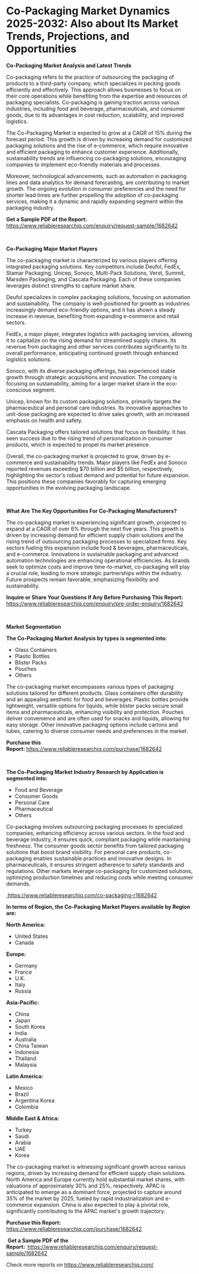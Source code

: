 <p><h1>Co-Packaging Market Dynamics 2025-2032: Also about Its Market Trends, Projections, and Opportunities</h1></p><p><strong>Co-Packaging Market Analysis and Latest Trends</strong></p>
<p><p>Co-packaging refers to the practice of outsourcing the packaging of products to a third-party company, which specializes in packing goods efficiently and effectively. This approach allows businesses to focus on their core operations while benefiting from the expertise and resources of packaging specialists. Co-packaging is gaining traction across various industries, including food and beverage, pharmaceuticals, and consumer goods, due to its advantages in cost reduction, scalability, and improved logistics.</p><p>The Co-Packaging Market is expected to grow at a CAGR of 15% during the forecast period. This growth is driven by increasing demand for customized packaging solutions and the rise of e-commerce, which require innovative and efficient packaging to enhance customer experience. Additionally, sustainability trends are influencing co-packaging solutions, encouraging companies to implement eco-friendly materials and processes. </p><p>Moreover, technological advancements, such as automation in packaging lines and data analytics for demand forecasting, are contributing to market growth. The ongoing evolution in consumer preferences and the need for shorter lead times are further propelling the adoption of co-packaging services, making it a dynamic and rapidly expanding segment within the packaging industry.</p></p>
<p><strong>Get a Sample PDF of the Report:&nbsp;</strong> <a href="https://www.reliableresearchiq.com/enquiry/request-sample/1682642?utm_campaign=3132&utm_medium=2&utm_source=Github&utm_content=ia&utm_term=26032025&utm_id=co-packaging">https://www.reliableresearchiq.com/enquiry/request-sample/1682642</a></p>
<p>&nbsp;</p>
<p><strong>Co-Packaging Major Market Players</strong></p>
<p><p>The co-packaging market is characterized by various players offering integrated packaging solutions. Key competitors include Deufol, FedEx, Stamar Packaging, Unicep, Sonoco, Multi-Pack Solutions, Verst, Summit, Marsden Packaging, and Cascata Packaging. Each of these companies leverages distinct strengths to capture market share.</p><p>Deufol specializes in complex packaging solutions, focusing on automation and sustainability. The company is well-positioned for growth as industries increasingly demand eco-friendly options, and it has shown a steady increase in revenue, benefiting from expanding e-commerce and retail sectors.</p><p>FedEx, a major player, integrates logistics with packaging services, allowing it to capitalize on the rising demand for streamlined supply chains. Its revenue from packaging and other services contributes significantly to its overall performance, anticipating continued growth through enhanced logistics solutions.</p><p>Sonoco, with its diverse packaging offerings, has experienced stable growth through strategic acquisitions and innovation. The company is focusing on sustainability, aiming for a larger market share in the eco-conscious segment.</p><p>Unicep, known for its custom packaging solutions, primarily targets the pharmaceutical and personal care industries. Its innovative approaches to unit-dose packaging are expected to drive sales growth, with an increased emphasis on health and safety.</p><p>Cascata Packaging offers tailored solutions that focus on flexibility. It has seen success due to the rising trend of personalization in consumer products, which is expected to propel its market presence.</p><p>Overall, the co-packaging market is projected to grow, driven by e-commerce and sustainability trends. Major players like FedEx and Sonoco reported revenues exceeding $70 billion and $5 billion, respectively, highlighting the sector's robust demand and potential for future expansion. This positions these companies favorably for capturing emerging opportunities in the evolving packaging landscape.</p></p>
<p>&nbsp;</p>
<p><strong>What Are The Key Opportunities For Co-Packaging Manufacturers?</strong></p>
<p><p>The co-packaging market is experiencing significant growth, projected to expand at a CAGR of over 6% through the next five years. This growth is driven by increasing demand for efficient supply chain solutions and the rising trend of outsourcing packaging processes to specialized firms. Key sectors fueling this expansion include food & beverages, pharmaceuticals, and e-commerce. Innovations in sustainable packaging and advanced automation technologies are enhancing operational efficiencies. As brands seek to optimize costs and improve time-to-market, co-packaging will play a crucial role, leading to more strategic partnerships within the industry. Future prospects remain favorable, emphasizing flexibility and sustainability.</p></p>
<p><strong>Inquire or Share Your Questions If Any Before Purchasing This Report:</strong> <a href="https://www.reliableresearchiq.com/enquiry/pre-order-enquiry/1682642?utm_campaign=3132&utm_medium=2&utm_source=Github&utm_content=ia&utm_term=26032025&utm_id=co-packaging">https://www.reliableresearchiq.com/enquiry/pre-order-enquiry/1682642</a></p>
<p>&nbsp;</p>
<p><strong>Market Segmentation</strong></p>
<p><strong>The Co-Packaging Market Analysis by types is segmented into:</strong></p>
<p><ul><li>Glass Containers</li><li>Plastic Bottles</li><li>Blister Packs</li><li>Pouches</li><li>Others</li></ul></p>
<p><p>The co-packaging market encompasses various types of packaging solutions tailored for different products. Glass containers offer durability and an appealing aesthetic for food and beverages. Plastic bottles provide lightweight, versatile options for liquids, while blister packs secure small items and pharmaceuticals, enhancing visibility and protection. Pouches deliver convenience and are often used for snacks and liquids, allowing for easy storage. Other innovative packaging options include cartons and tubes, catering to diverse consumer needs and preferences in the market.</p></p>
<p><strong>Purchase this Report:&nbsp;</strong><a href="https://www.reliableresearchiq.com/purchase/1682642?utm_campaign=3132&utm_medium=2&utm_source=Github&utm_content=ia&utm_term=26032025&utm_id=co-packaging">https://www.reliableresearchiq.com/purchase/1682642</a></p>
<p>&nbsp;</p>
<p><strong>The Co-Packaging Market Industry Research by Application is segmented into:</strong></p>
<p><ul><li>Food and Beverage</li><li>Consumer Goods</li><li>Personal Care</li><li>Pharmaceutical</li><li>Others</li></ul></p>
<p><p>Co-packaging involves outsourcing packaging processes to specialized companies, enhancing efficiency across various sectors. In the food and beverage industry, it ensures quick, compliant packaging while maintaining freshness. The consumer goods sector benefits from tailored packaging solutions that boost brand visibility. For personal care products, co-packaging enables sustainable practices and innovative designs. In pharmaceuticals, it ensures stringent adherence to safety standards and regulations. Other markets leverage co-packaging for customized solutions, optimizing production timelines and reducing costs while meeting consumer demands.</p></p>
<p><a href="https://www.reliableresearchiq.com/co-packaging-r1682642?utm_campaign=3132&utm_medium=2&utm_source=Github&utm_content=ia&utm_term=26032025&utm_id=co-packaging">&nbsp;https://www.reliableresearchiq.com/co-packaging-r1682642</a></p>
<p><strong>In terms of Region, the Co-Packaging Market Players available by Region are:</strong></p>
<p>
    <p> <strong> North America: </strong>
        <ul>
            <li>United States</li>
            <li>Canada</li>
        </ul>
        </p> 
    <p> <strong> Europe: </strong>
        <ul>
            <li>Germany</li>
            <li>France</li>
            <li>U.K.</li>
            <li>Italy</li>
            <li>Russia</li>
        </ul>
        </p> 
    <p> <strong> Asia-Pacific: </strong>
        <ul>
            <li>China</li>
            <li>Japan</li>
            <li>South Korea</li>
            <li>India</li>
            <li>Australia</li>
            <li>China Taiwan</li>
            <li>Indonesia</li>
            <li>Thailand</li>
            <li>Malaysia</li>
        </ul>
        </p> 
    <p> <strong> Latin America: </strong>
        <ul>
            <li>Mexico</li>
            <li>Brazil</li>
            <li>Argentina Korea</li>
            <li>Colombia</li>
        </ul>
        </p> 
    <p> <strong> Middle East & Africa: </strong>
        <ul>
            <li>Turkey</li>
            <li>Saudi</li>
            <li>Arabia</li>
            <li>UAE</li>
            <li>Korea</li>
        </ul>
    </p>
    </p>
<p><p>The co-packaging market is witnessing significant growth across various regions, driven by increasing demand for efficient supply chain solutions. North America and Europe currently hold substantial market shares, with valuations of approximately 30% and 25%, respectively. APAC is anticipated to emerge as a dominant force, projected to capture around 35% of the market by 2025, fueled by rapid industrialization and e-commerce expansion. China is also expected to play a pivotal role, significantly contributing to the APAC market's growth trajectory.</p></p>
<p><strong>Purchase this Report: </strong><a href="https://www.reliableresearchiq.com/purchase/1682642?utm_campaign=3132&utm_medium=2&utm_source=Github&utm_content=ia&utm_term=26032025&utm_id=co-packaging">https://www.reliableresearchiq.com/purchase/1682642</a></p>
<p>&nbsp;<strong>Get a Sample PDF of the Report:&nbsp;&nbsp;</strong><a href="https://www.reliableresearchiq.com/enquiry/request-sample/1682642?utm_campaign=3132&utm_medium=2&utm_source=Github&utm_content=ia&utm_term=26032025&utm_id=co-packaging">https://www.reliableresearchiq.com/enquiry/request-sample/1682642</a></p>
<p><strong></strong></p>
<p>Check more reports on <a href="https://www.reliableresearchiq.com/?utm_campaign=3132&utm_medium=2&utm_source=Github&utm_content=ia&utm_term=26032025&utm_id=co-packaging">https://www.reliableresearchiq.com/</a></p>